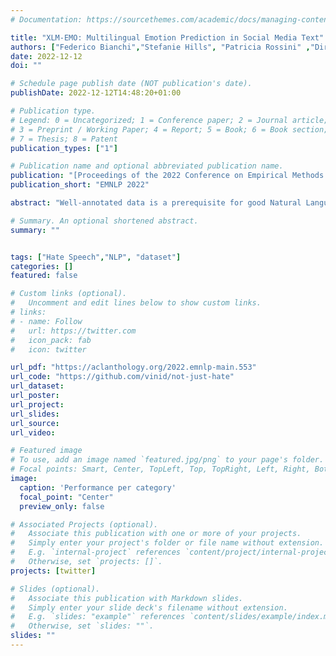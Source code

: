 ```yaml
---
# Documentation: https://sourcethemes.com/academic/docs/managing-content/

title: "XLM-EMO: Multilingual Emotion Prediction in Social Media Text"
authors: ["Federico Bianchi","Stefanie Hills", "Patricia Rossini" ,"Dirk Hovy", "Rebekah Tromble", "Nava Tintarev"]
date: 2022-12-12
doi: ""

# Schedule page publish date (NOT publication's date).
publishDate: 2022-12-12T14:48:20+01:00

# Publication type.
# Legend: 0 = Uncategorized; 1 = Conference paper; 2 = Journal article;
# 3 = Preprint / Working Paper; 4 = Report; 5 = Book; 6 = Book section;
# 7 = Thesis; 8 = Patent
publication_types: ["1"]

# Publication name and optional abbreviated publication name.
publication: "[Proceedings of the 2022 Conference on Empirical Methods in Natural Language Processing](https://aclanthology.org/2022.emnlp-main.553)"
publication_short: "EMNLP 2022"

abstract: "Well-annotated data is a prerequisite for good Natural Language Processing models. Too often, though, annotation decisions are governed by optimizing time or annotator agreement. We make a case for nuanced efforts in an interdisciplinary setting for annotating offensive online speech. Detecting offensive content is rapidly becoming one of the most important real-world NLP tasks. However, most datasets use a single binary label, e.g., for hate or incivility, even though each concept is multi-faceted. This modeling choice severely limits nuanced insights, but also performance.We show that a more fine-grained multi-label approach to predicting incivility and hateful or intolerant content addresses both conceptual and performance issues.We release a novel dataset of over 40,000 tweets about immigration from the US and UK, annotated with six labels for different aspects of incivility and intolerance.Our dataset not only allows for a more nuanced understanding of harmful speech online, models trained on it also outperform or match performance on benchmark datasets"

# Summary. An optional shortened abstract.
summary: ""


tags: ["Hate Speech","NLP", "dataset"]
categories: []
featured: false

# Custom links (optional).
#   Uncomment and edit lines below to show custom links.
# links:
# - name: Follow
#   url: https://twitter.com
#   icon_pack: fab
#   icon: twitter

url_pdf: "https://aclanthology.org/2022.emnlp-main.553"
url_code: "https://github.com/vinid/not-just-hate"
url_dataset:
url_poster:
url_project:
url_slides:
url_source:
url_video:

# Featured image
# To use, add an image named `featured.jpg/png` to your page's folder.
# Focal points: Smart, Center, TopLeft, Top, TopRight, Left, Right, BottomLeft, Bottom, BottomRight.
image:
  caption: 'Performance per category'
  focal_point: "Center"
  preview_only: false

# Associated Projects (optional).
#   Associate this publication with one or more of your projects.
#   Simply enter your project's folder or file name without extension.
#   E.g. `internal-project` references `content/project/internal-project/index.md`.
#   Otherwise, set `projects: []`.
projects: [twitter]

# Slides (optional).
#   Associate this publication with Markdown slides.
#   Simply enter your slide deck's filename without extension.
#   E.g. `slides: "example"` references `content/slides/example/index.md`.
#   Otherwise, set `slides: ""`.
slides: ""
---
```

